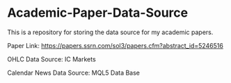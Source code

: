 # Academic-Paper-Data-Source
This is a repository for storing the data source for my academic papers.


Paper Link: https://papers.ssrn.com/sol3/papers.cfm?abstract_id=5246516


OHLC Data Source: IC Markets


Calendar News Data Source: MQL5 Data Base
